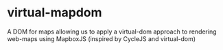 # virtual-mapdom
A DOM for maps allowing us to apply a virtual-dom approach to rendering web-maps using MapboxJS (inspired by CycleJS and virtual-dom)

